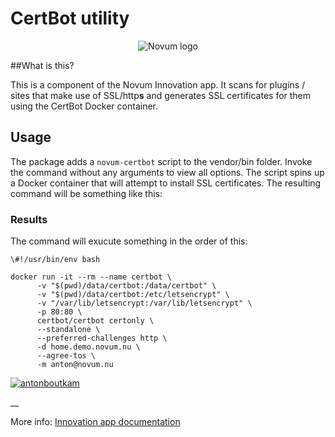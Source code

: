 # CertBot utility
<p align="center"><img src="https://gitlab.com/NovumGit/innovation-app-core/-/raw/master/assets/novum.png"  alt="Novum logo"/></p>

##What is this?

This is a component of the Novum Innovation app. It scans for plugins / sites that make use of SSL/http**s** and 
generates SSL certificates for them using the CertBot Docker container.

## Usage
The package adds a ```novum-certbot``` script to the vendor/bin folder. Invoke the command without any arguments to 
view all options. The script spins up a Docker container that will attempt to install SSL certificates. The resulting 
command will be something like this:

### Results
The command will exucute something in the order of this:
```
\#!/usr/bin/env bash

docker run -it --rm --name certbot \
      -v "$(pwd)/data/certbot:/data/certbot" \
      -v "$(pwd)/data/certbot:/etc/letsencrypt" \
      -v "/var/lib/letsencrypt:/var/lib/letsencrypt" \
      -p 80:80 \
      certbot/certbot certonly \
      --standalone \
      --preferred-challenges http \
      -d home.demo.novum.nu \
      --agree-tos \
      -m anton@novum.nu 
```
[![antonboutkam](https://circleci.com/gh/antonboutkam/innovation-app-certbot-helper.svg?style=svg)](https://docs.demo.novum.nu)

__

More info: [Innovation app documentation](htts://docs.demo.novum.nu) 
